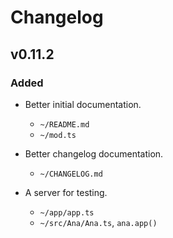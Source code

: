 # Changelog

## v0.11.2

### Added

- Better initial documentation.
  - `~/README.md`
  - `~/mod.ts`

- Better changelog documentation.
  - `~/CHANGELOG.md`

- A server for testing.
  - `~/app/app.ts`
  - `~/src/Ana/Ana.ts`, `ana.app()`
